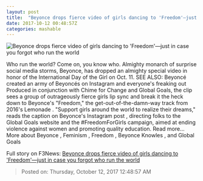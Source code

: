 ```yaml
---
layout: post
title:  "Beyonce drops fierce video of girls dancing to 'Freedom'—just in case you forgot who run the world"
date: 2017-10-12 00:48:57Z
categories: mashable
---
```


![Beyonce drops fierce video of girls dancing to 'Freedom'—just in case you forgot who run the world](https://i.amz.mshcdn.com/ntw3QZRQEPZV6ZKuuzKovqIgQL4=/1200x630/2017%2F10%2F12%2F08%2F2025582fb687445b8be975d110b29515.8eeaa.jpg)

Who run the world? Come on, you know who. Almighty monarch of surprise social media storms, Beyonce, has dropped an almighty special video in honor of the International Day of the Girl on Oct. 11. SEE ALSO: Beyoncé created an army of Beyoncés on Instagram and everyone's freaking out Produced in conjunction with Chime for Change and Global Goals, the clip sees a group of outrageously fierce girls lip sync and break it the heck down to Beyonce's "Freedom," the get-out-of-the-damn-way track from 2016's Lemonade . "Support girls around the world to realize their dreams," reads the caption on Beyonce's Instagram post , directing folks to the Global Goals website and the #FreedomForGirls campaign, aimed at ending violence against women and promoting quality education. Read more... More about Beyonce , Feminism , Freedom , Beyonce Knowles , and Global Goals


Full story on F3News: [Beyonce drops fierce video of girls dancing to 'Freedom'—just in case you forgot who run the world](http://www.f3nws.com/n/zqJepE)

> Posted on: Thursday, October 12, 2017 12:48:57 AM
